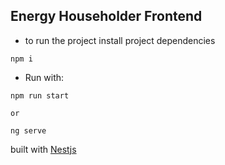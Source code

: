 ## Energy Householder Frontend

- to run the project install project dependencies
```
npm i
```
- Run with:
```
npm run start

or

ng serve
```

built with [Nestjs](https://github.com/angular/angular)
